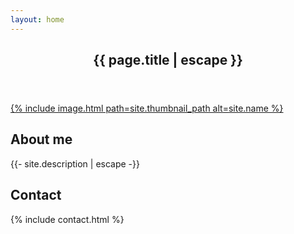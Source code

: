 ```yaml
---
layout: home
---
```

<article class="post">

  <header class="post-header">
    <h1 class="post-title">{{ page.title | escape }}</h1>
  </header>

  <div class="center">
    <a href="{{ site.base_url }}">
      {% include image.html path=site.thumbnail_path alt=site.name %}
      </a>
  </div>

  <div class="post-content">
    <div class="col sm-col-9 px2">
      <h2 class="footer-heading">About me</h2>
      <p>{{- site.description | escape -}}</p>
    </div>
    <div class="col sm-col-3 px2">
      <h2 class="mb2">Contact</h2>
      {% include contact.html %}
  </div>  
  </div>

</article>
